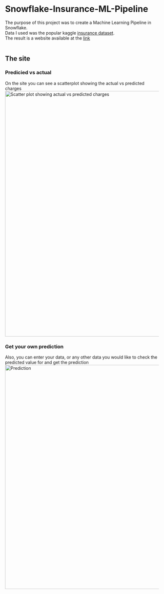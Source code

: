 # Snowflake-Insurance-ML-Pipeline

The purpose of this project was to create a Machine Learning Pipeline in Snowflake. <br>
Data I used was the popular kaggle [insurance dataset](https://www.kaggle.com/datasets/sridharstreaks/insurance-data-for-machine-learning/data). <br>
The result is a website available at the [link](https://app-insurance-ml-pipe.streamlit.app/) <br>
<br>

## The site
### Predicied vs actual
On the site you can see a scatterplot showing the actual vs predicted charges <br>
<img width="804" alt="Scatter plot showing actual vs predicted charges" src="https://github.com/user-attachments/assets/8e16a901-de1a-45b9-90c8-72ffd10616cc" />
<br>
### Get your own prediction
Also, you can enter your data, or any other data you would like to check the predicted value for and get the prediction <br>
<img width="734" alt="Prediction" src="https://github.com/user-attachments/assets/48e4cf0d-dfd0-4439-875a-a5b260585e7b" />

